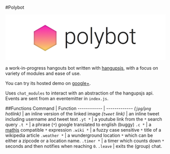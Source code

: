 #Polybot

![polybot banner](banner.png)

a work-in-progress hangouts bot written with [hangupsjs](https://github.com/tdryer/hangups), with a focus on variety of modules and ease of use.

You can try its hosted demo on [google+](https://plus.google.com/114969566275981000493/about).

Uses `chat_modules` to interact with an abstraction of the hangupsjs api. Events are sent from an eventemitter in `index.js`.

##Functions
Command | Function
------------ | -------------
*(`jpg`/`png` hotlink)* | an inline version of the linked image
*(`tweet` link)* | an inline tweet including username and tweet text
`.yt *` | a youtube link from the `*` search query
`.t *` | a phrase (`*`) google translated to english (buggy)
`.c *` | a [mathjs](http://mathjs.org/) compatible `*` expression
`.wiki *` | a fuzzy case sensitive `*` title of a wikipedia article
`.weather *` | a wunderground location `*` which can be either a zipcode or a location name.
`.timer *` | a timer which counts down `*` seconds and then notifies when reaching `0`.
`.leave` | exits the (group) chat.